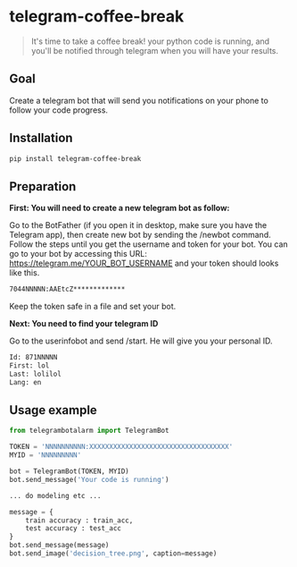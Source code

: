 # telegram-coffee-break
> It's time to take a coffee break! your python code is running, and you'll be notified through telegram when you will have your results.


## Goal

Create a telegram bot that will send you notifications on your phone to follow your code progress.

## Installation

```sh
pip install telegram-coffee-break
```

## Preparation

**First: You will need to create a new telegram bot as follow:**

Go to the BotFather (if you open it in desktop, make sure you have the Telegram app), then create new bot by sending the /newbot command. Follow the steps until you get the username and token for your bot. You can go to your bot by accessing this URL: https://telegram.me/YOUR_BOT_USERNAME and your token should looks like this.

```sh
7044NNNNN:AAEtcZ*************
```

Keep the token safe in a file and set your bot.

**Next: You need to find your telegram ID**

Go to the userinfobot and send /start. He will give you your personal ID.

```sh
Id: 871NNNNN
First: lol
Last: lolilol
Lang: en
```

## Usage example

```python
from telegrambotalarm import TelegramBot

TOKEN = 'NNNNNNNNNN:XXXXXXXXXXXXXXXXXXXXXXXXXXXXXXXXXXX'
MYID = 'NNNNNNNNN'

bot = TelegramBot(TOKEN, MYID)
bot.send_message('Your code is running')

... do modeling etc ...

message = {
    train accuracy : train_acc,
    test accuracy : test_acc
}
bot.send_message(message)
bot.send_image('decision_tree.png', caption=message)
```
